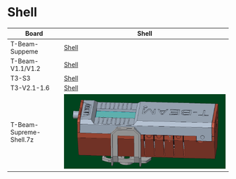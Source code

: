 
# Shell

| Board                   | Shell                                       |
| ----------------------- | ------------------------------------------- |
| T-Beam-Suppeme          | [Shell](./T-Beam-Suppeme.7z)               |
| T-Beam-V1.1/V1.2        | [Shell](./T-Beam-V1X.7z)                   |
| T3-S3                   | [Shell](./T3-S3.7z)                        |
| T3-V2.1-1.6             | [Shell](./T3-V2.1-1.6.7z)                  |
| T-Beam-Supreme-Shell.7z | ![Shell](./images/T-Beam-Supreme-Shell.png) |


